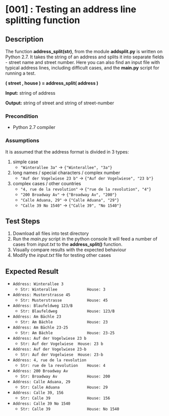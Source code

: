 # [001] : Testing an address line splitting function

## Description

The function **address_split(str)**, from the module **addsplit.py** is written on Python 2.7. It takes the string of an address and splits it into separate fields - street name and street number.
Here you can also find an input file with typical address lines, including difficult cases, and the **main.py** script for running a test.

**( street , house ) = address_split( address )**

   **Input:** string of address
   
   **Output:** string of street and string of street-number

### Precondition

* Python 2.7 compiler

### Assumptions

It is assumed that the address format is divided in 3 types: 
1. simple case 
    * `"Winterallee 3a"` -> `{"Winterallee", "3a"}`
2. long names / special characters / complex number
    * `"Auf der Vogelwiese 23 b"` -> `{"Auf der Vogelwiese", "23 b"}`
3. complex cases / other countries
    * `"4, rue de la revolution"` -> `{"rue de la revolution", "4"}`
    * `"200 Broadway Av"` -> `{"Broadway Av", "200"}`
    * `"Calle Aduana, 29"` -> `{"Calle Aduana", "29"}`
    * `"Calle 39 No 1540"` -> `{"Calle 39", "No 1540"}`

## Test Steps

1. Download all files into test directory
2. Run the *main.py* script in the python console
It will feed a number of cases from *input.txt* to the **address_split()** function.
3. Visually compare results with the expected behaviour
4. Modify the *input.txt* file for testing other cases

## Expected Result

* `Address: Winterallee 3`               
    * `Str: Winterallee 	        House: 3`
* `Address: Musterstrasse 45`            
    * `Str: Musterstrasse 	        House: 45`
* `Address: Blaufeldweg 123/B`           
    * `Str: Blaufeldweg 	        House: 123/B`
* `Address: Am Bächle 23`                
    * `Str: Am Bächle 	            House: 23`
* `Address: Am Bächle 23-25`             
    * `Str: Am Bächle 	            House: 23-25`
* `Address: Auf der Vogelwiese 23 b`	    
    * `Str: Auf der Vogelwiese 	House: 23 b`
* `Address: Auf der Vogelwiese 23-b`    	
    * `Str: Auf der Vogelwiese 	House: 23-b`
* `Address: 4, rue de la revolution`    	
    * `Str: rue de la revolution 	House: 4`
* `Address: 200 Broadway Av`             
    * `Str: Broadway Av 	        House: 200`
* `Address: Calle Aduana, 29`          	
    * `Str: Calle Aduana 	        House: 29`
* `Address: Calle 39, 156`      	        
    * `Str: Calle 39 	            House: 156`
* `Address: Calle 39 No 1540` 	        
    * `Str: Calle 39 	            House: No 1540`
